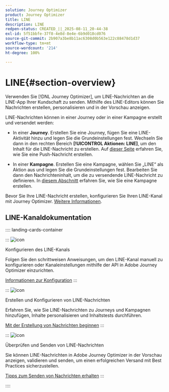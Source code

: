 ```yaml
---
solution: Journey Optimizer
product: Journey Optimizer
title: LINE
description: LINE
redpen-status: CREATED_||_2025-08-11_20-44-38
exl-id: 5f51bbfe-37f8-4e8d-8e4e-6b9d018cd076
source-git-commit: 2b907a3be8b11ac6308d0b563e122c88478d1d37
workflow-type: tm+mt
source-wordcount: '214'
ht-degree: 100%

---
```


# LINE{#section-overview}


Verwenden Sie [!DNL Journey Optimizer], um LINE-Nachrichten an die LINE-App Ihrer Kundschaft zu senden. Mithilfe des LINE-Editors können Sie Nachrichten erstellen, personalisieren und in der Vorschau anzeigen.

LINE-Nachrichten können in einer Journey oder in einer Kampagne erstellt und versendet werden:

* In einer **Journey**. Erstellen Sie eine Journey, fügen Sie eine LINE-Aktivität hinzu und legen Sie die Grundeinstellungen fest. Wechseln Sie dann in den rechten Bereich **[!UICONTROL Aktionen: LINE]**, um den Inhalt für die LINE-Nachricht zu erstellen. Auf [dieser Seite](../using/building-journeys/journey-gs.md) erfahren Sie, wie Sie eine Push-Nachricht erstellen.

* In einer **Kampagne**. Erstellen Sie eine Kampagne, wählen Sie „LINE“ als Aktion aus und legen Sie die Grundeinstellungen fest. Bearbeiten Sie dann den Nachrichteninhalt, um die zu versendende LINE-Nachricht zu definieren. In [diesem Abschnitt](../using/campaigns/create-campaign.md#configure) erfahren Sie, wie Sie eine Kampagne erstellen.

Bevor Sie Ihre LINE-Nachricht erstellen, konfigurieren Sie Ihren LINE-Kanal mit Journey Optimizer. [Weitere Informationen](../using/line/line-configuration.md).

## LINE-Kanaldokumentation

:::: landing-cards-container

:::
![icon](https://cdn.experienceleague.adobe.com/icons/gear.svg)

Konfigurieren des LINE-Kanals

Folgen Sie den schrittweisen Anweisungen, um den LINE-Kanal manuell zu konfigurieren oder Kanaleinstellungen mithilfe der API in Adobe Journey Optimizer einzurichten.

[Informationen zur Konfiguration](../using/line/line-configuration.md)
:::

:::
![icon](https://cdn.experienceleague.adobe.com/icons/list-check.svg)

Erstellen und Konfigurieren von LINE-Nachrichten

Erfahren Sie, wie Sie LINE-Nachrichten zu Journeys und Kampagnen hinzufügen, Inhalte personalisieren und Inhaltstests durchführen.

[Mit der Erstellung von Nachrichten beginnen](../using/line/create-line.md)
:::

:::
![icon](https://cdn.experienceleague.adobe.com/icons/bullseye.svg)

Überprüfen und Senden von LINE-Nachrichten

Sie können LINE-Nachrichten in Adobe Journey Optimizer in der Vorschau anzeigen, validieren und senden, um einen erfolgreichen Versand mit Best Practices sicherzustellen.

[Tipps zum Senden von Nachrichten erhalten](../using/line/send-line.md)
:::

::::
